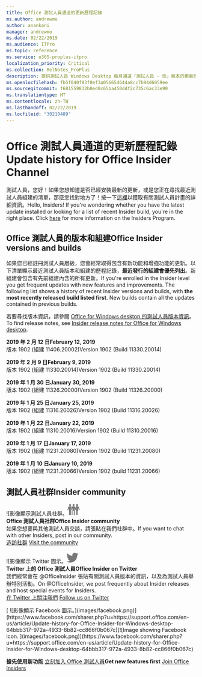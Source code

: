 ```yaml
---
title: Office 測試人員通道的更新歷程記錄
ms.author: andrewmo
author: anankani
manager: andrewmo
ms.date: 02/22/2019
ms.audience: ITPro
ms.topic: reference
ms.service: o365-proplus-itpro
localization_priority: Critical
ms.collection: RelNotes_ProPlus
description: 提供測試人員 Windows Desktop 每月通道「測試人員 - 快」版本的更新歷程記錄
ms.openlocfilehash: fb5f040f93f0ef3a05665d644a8cc7b94d6059ee
ms.sourcegitcommit: f681559832b0ed0c65ba450ddf2c735c6ac33e90
ms.translationtype: HT
ms.contentlocale: zh-TW
ms.lasthandoff: 02/22/2019
ms.locfileid: "30210489"
---
```

# <a name="update-history-for-office-insider-channel"></a><span data-ttu-id="bb87d-103">Office 測試人員通道的更新歷程記錄</span><span class="sxs-lookup"><span data-stu-id="bb87d-103">Update history for Office Insider Channel</span></span>

<span data-ttu-id="bb87d-p101">測試人員，您好！如果您想知道是否已經安裝最新的更新，或是您正在尋找最近測試人員組建的清單，那麼您找對地方了！按一下[這裡](https://insider.office.com/)以獲取有關測試人員計畫的詳細資訊。</span><span class="sxs-lookup"><span data-stu-id="bb87d-p101">Hello, Insiders! If you're wondering whether you have the latest update installed or looking for a list of recent Insider build, you're in the right place. Click [here](https://insider.office.com/) for more information on the Insiders Program.</span></span>

## <a name="office-insider-versions-and-builds"></a><span data-ttu-id="bb87d-107">Office 測試人員的版本和組建</span><span class="sxs-lookup"><span data-stu-id="bb87d-107">Office Insider versions and builds</span></span>

<span data-ttu-id="bb87d-p102">如果您已經註冊測試人員層級，您會經常取得包含有新功能和增強功能的更新。以下清單顯示最近測試人員版本和組建的歷程記錄，**最近發行的組建會優先列出**。新組建會包含有先前組建內含的所有更新。</span><span class="sxs-lookup"><span data-stu-id="bb87d-p102">If you're enrolled in the Insider level you get frequent updates with new features and improvements. The following list shows a history of recent Insider versions and builds, with **the most recently released build listed first**. New builds contain all the updates contained in previous builds.</span></span> 

<span data-ttu-id="bb87d-111">若要尋找版本資訊，請參閱 [Office for Windows desktop 的測試人員版本資訊](https://support.office.com/zh-TW/article/insider-release-notes-for-office-for-windows-desktop-523b3d33-8f46-4c79-b427-fdcf40c0b433)。</span><span class="sxs-lookup"><span data-stu-id="bb87d-111">To find release notes, see [Insider release notes for Office for Windows desktop](https://support.office.com/zh-TW/article/insider-release-notes-for-office-for-windows-desktop-523b3d33-8f46-4c79-b427-fdcf40c0b433).</span></span>

<span data-ttu-id="bb87d-112">**2019 年 2 月 12 日**</span><span class="sxs-lookup"><span data-stu-id="bb87d-112">**February 12, 2019**</span></span><br/> <span data-ttu-id="bb87d-113">版本 1902 (組建 11406.20002)</span><span class="sxs-lookup"><span data-stu-id="bb87d-113">Version 1902 (Build 11330.20014)</span></span><br/> 

<span data-ttu-id="bb87d-114">**2019 年 2 月 9 日**</span><span class="sxs-lookup"><span data-stu-id="bb87d-114">**February 9, 2019**</span></span><br/> <span data-ttu-id="bb87d-115">版本 1902 (組建 11330.20014)</span><span class="sxs-lookup"><span data-stu-id="bb87d-115">Version 1902 (Build 11330.20014)</span></span><br/> 

<span data-ttu-id="bb87d-116">**2019 年 1 月 30 日**</span><span class="sxs-lookup"><span data-stu-id="bb87d-116">**January 30, 2019**</span></span><br/> <span data-ttu-id="bb87d-117">版本 1902 (組建 11326.20000)</span><span class="sxs-lookup"><span data-stu-id="bb87d-117">Version 1902 (Build 11326.20000)</span></span><br/> 

<span data-ttu-id="bb87d-118">**2019 年 1 月 25 日**</span><span class="sxs-lookup"><span data-stu-id="bb87d-118">**January 25, 2019**</span></span><br/> <span data-ttu-id="bb87d-119">版本 1902 (組建 11316.20026)</span><span class="sxs-lookup"><span data-stu-id="bb87d-119">Version 1902 (Build 11316.20026)</span></span><br/> 

<span data-ttu-id="bb87d-120">**2019 年 1 月 22 日**</span><span class="sxs-lookup"><span data-stu-id="bb87d-120">**January 22, 2019**</span></span><br/> <span data-ttu-id="bb87d-121">版本 1902 (組建 11310.20016)</span><span class="sxs-lookup"><span data-stu-id="bb87d-121">Version 1902 (Build 11310.20016)</span></span><br/> 

<span data-ttu-id="bb87d-122">**2019 年 1 月 17 日**</span><span class="sxs-lookup"><span data-stu-id="bb87d-122">**January 17, 2019**</span></span><br/> <span data-ttu-id="bb87d-123">版本 1902 (組建 11231.20080)</span><span class="sxs-lookup"><span data-stu-id="bb87d-123">Version 1902 (Build 11231.20080)</span></span><br/>

<span data-ttu-id="bb87d-124">**2019 年 1 月 10 日**</span><span class="sxs-lookup"><span data-stu-id="bb87d-124">**January 10, 2019**</span></span><br/> <span data-ttu-id="bb87d-125">版本 1902 (組建 11231.20066)</span><span class="sxs-lookup"><span data-stu-id="bb87d-125">Version 1902 (build 11231.20066)</span></span><br/> 


## <a name="insider-community"></a><span data-ttu-id="bb87d-126">測試人員社群</span><span class="sxs-lookup"><span data-stu-id="bb87d-126">Insider community</span></span>

<span data-ttu-id="bb87d-127">![影像顯示測試人員社群。</span><span class="sxs-lookup"><span data-stu-id="bb87d-127">![Image showing insider community.</span></span> ](images/insidercommunity.png) <br/>
<span data-ttu-id="bb87d-128">**Office 測試人員社群**</span><span class="sxs-lookup"><span data-stu-id="bb87d-128">**Office Insider community**</span></span><br/> <span data-ttu-id="bb87d-129">如果您想要與其他測試人員交談，請張貼在我們社群中。</span><span class="sxs-lookup"><span data-stu-id="bb87d-129">If you want to chat with other Insiders, post in our community.</span></span><br/><span data-ttu-id="bb87d-130"> 
[造訪社群](https://go.microsoft.com/fwlink/?linkid=843493)</span><span class="sxs-lookup"><span data-stu-id="bb87d-130"> 
[Visit the community](https://go.microsoft.com/fwlink/?linkid=843493)</span></span><br/> 

<span data-ttu-id="bb87d-131">![影像顯示 Twitter 圖示。</span><span class="sxs-lookup"><span data-stu-id="bb87d-131">![Image showing twitter icon.</span></span> ](images/twitter.png)<br/>
<span data-ttu-id="bb87d-132">**Twitter 上的 Office 測試人員**</span><span class="sxs-lookup"><span data-stu-id="bb87d-132">**Office Insider on Twitter**</span></span><br/> <span data-ttu-id="bb87d-133">我們經常會在 @OfficeInsider 張貼有關測試人員版本的資訊，以及為測試人員舉辦特別活動。</span><span class="sxs-lookup"><span data-stu-id="bb87d-133">On @OfficeInsider, we post frequently about Insider releases and host special events for Insiders.</span></span><br/><span data-ttu-id="bb87d-134"> 
[在 Twitter 上關注我們](https://go.microsoft.com/fwlink/?linkid=717717)</span><span class="sxs-lookup"><span data-stu-id="bb87d-134"> 
[Follow us on Twitter](https://go.microsoft.com/fwlink/?linkid=717717)</span></span><br/> 

<span data-ttu-id="bb87d-135">
  [
  ![影像顯示 Facebook 圖示。](images/facebook.png)](https://www.facebook.com/sharer.php?u=https://support.office.com/en-us/article/Update-history-for-Office-Insider-for-Windows-desktop-64bbb317-972a-4933-8b82-cc866f0b067c)</span><span class="sxs-lookup"><span data-stu-id="bb87d-135">[![Image showing Facebook icon. ](images/facebook.png)](https://www.facebook.com/sharer.php?u=https://support.office.com/en-us/article/Update-history-for-Office-Insider-for-Windows-desktop-64bbb317-972a-4933-8b82-cc866f0b067c)</span></span>


<span data-ttu-id="bb87d-136">**搶先使用新功能**
[立刻加入 Office 測試人員](https://insider.office.com/)</span><span class="sxs-lookup"><span data-stu-id="bb87d-136">**Get new features first**
[Join Office Insiders](https://insider.office.com/)</span></span>